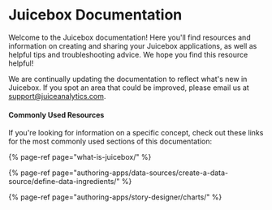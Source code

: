 # Juicebox Documentation

Welcome to the Juicebox documentation! Here you'll find resources and information on creating and sharing your Juicebox applications, as well as helpful tips and troubleshooting advice. We hope you find this resource helpful! 

We are continually updating the documentation to reflect what's new in Juicebox. If you spot an area that could be improved, please email us at support@juiceanalytics.com. 

#### Commonly Used Resources

If you're looking for information on a specific concept, check out these links for the most commonly used sections of this documentation:

{% page-ref page="what-is-juicebox/" %}

{% page-ref page="authoring-apps/data-sources/create-a-data-source/define-data-ingredients/" %}

{% page-ref page="authoring-apps/story-designer/charts/" %}







